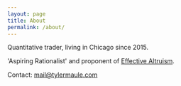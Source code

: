 ```yaml
---
layout: page
title: About
permalink: /about/
---
```


Quantitative trader, living in Chicago since 2015.

'Aspiring Rationalist' and proponent of [Effective Altruism](https://www.effectivealtruism.org/).

Contact:
mail@tylermaule.com
